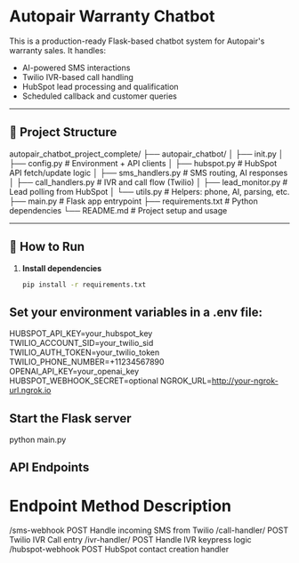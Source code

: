 # Autopair Warranty Chatbot

This is a production-ready Flask-based chatbot system for Autopair's warranty sales. It handles:
- AI-powered SMS interactions
- Twilio IVR-based call handling
- HubSpot lead processing and qualification
- Scheduled callback and customer queries

---

## 📁 Project Structure

autopair_chatbot_project_complete/
├── autopair_chatbot/
│ ├── init.py
│ ├── config.py # Environment + API clients
│ ├── hubspot.py # HubSpot API fetch/update logic
│ ├── sms_handlers.py # SMS routing, AI responses
│ ├── call_handlers.py # IVR and call flow (Twilio)
│ ├── lead_monitor.py # Lead polling from HubSpot
│ └── utils.py # Helpers: phone, AI, parsing, etc.
├── main.py # Flask app entrypoint
├── requirements.txt # Python dependencies
└── README.md # Project setup and usage


---

## 🚀 How to Run

1. **Install dependencies**
   ```bash
   pip install -r requirements.txt

## Set your environment variables in a .env file:
HUBSPOT_API_KEY=your_hubspot_key
TWILIO_ACCOUNT_SID=your_twilio_sid
TWILIO_AUTH_TOKEN=your_twilio_token
TWILIO_PHONE_NUMBER=+11234567890
OPENAI_API_KEY=your_openai_key
HUBSPOT_WEBHOOK_SECRET=optional
NGROK_URL=http://your-ngrok-url.ngrok.io

## Start the Flask server
python main.py


## API Endpoints
# Endpoint	        Method	Description
/sms-webhook	    POST	Handle incoming SMS from Twilio
/call-handler/<id>	POST	Twilio IVR Call entry
/ivr-handler/<id>	POST	Handle IVR keypress logic
/hubspot-webhook	POST	HubSpot contact creation handler



<!-- source venv/bin/activate -->



<!-- 
git init
git add README.md
git commit -m "first commit"
git branch -M main
git remote add origin https://github.com/Changaizkhan/autopair_final.git
git push -u origin main




chmod 400 your-key.pem
ssh -i "your-key.pem" ubuntu@54.211.4.177 -->
